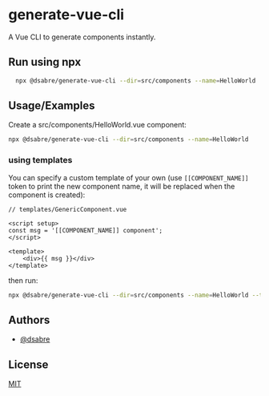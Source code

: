 
# generate-vue-cli

A Vue CLI to generate components instantly.

## Run using npx

```bash
  npx @dsabre/generate-vue-cli --dir=src/components --name=HelloWorld
```

## Usage/Examples

Create a src/components/HelloWorld.vue component:

```bash
npx @dsabre/generate-vue-cli --dir=src/components --name=HelloWorld
```

### using templates

You can specify a custom template of your own (use `[[COMPONENT_NAME]]` token to print the new component name, it will be replaced when the component is created):

```vue
// templates/GenericComponent.vue

<script setup>
const msg = '[[COMPONENT_NAME]] component';
</script>

<template>
    <div>{{ msg }}</div>
</template>
```

then run:

```bash
npx @dsabre/generate-vue-cli --dir=src/components --name=HelloWorld --template=templates/GenericComponent.vue
```

## Authors

- [@dsabre](https://github.com/dsabre)

## License

[MIT](https://choosealicense.com/licenses/mit/)
